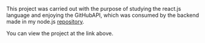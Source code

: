 
This project was carried out with the purpose of studying the react.js language and enjoying the GitHubAPI, which was consumed by the backend made in my node.js <a href="https://github.com/eduardofroehlich/NodeJS-GitHubAPI-Consumer">repository</a>.

You can view the project at the link above.
